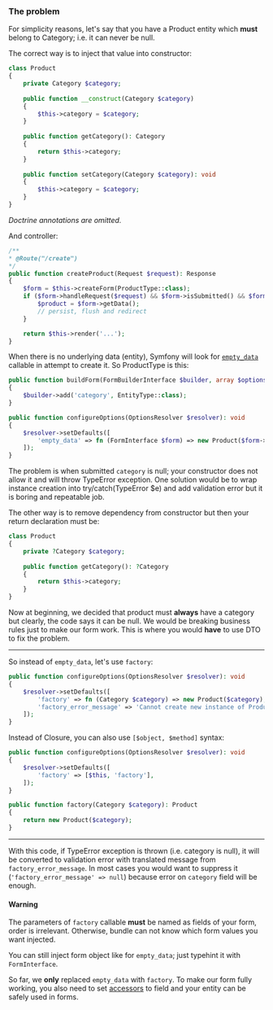 ### The problem

For simplicity reasons, let's say that you have a Product entity which **must** belong to Category; i.e. it can never be null.

The correct way is to inject that value into constructor:


```php
class Product
{
    private Category $category;
    
    public function __construct(Category $category)
    {
        $this->category = $category;
    }
    
    public function getCategory(): Category
    {
        return $this->category;
    }
    
    public function setCategory(Category $category): void
    {
        $this->category = $category;
    }
}
```
_Doctrine annotations are omitted._

And controller:

```php
/**
* @Route("/create")
*/
public function createProduct(Request $request): Response
{
    $form = $this->createForm(ProductType::class);
    if ($form->handleRequest($request) && $form->isSubmitted() && $form->isValid()) {
        $product = $form->getData();
        // persist, flush and redirect
    }

    return $this->render('...');
}
```

When there is no underlying data (entity), Symfony will look for [``empty_data``](https://symfony.com/doc/current/form/use_empty_data.html) callable in attempt to create it. So ProductType is this:

```php
public function buildForm(FormBuilderInterface $builder, array $options): void
{
    $builder->add('category', EntityType::class);
}

public function configureOptions(OptionsResolver $resolver): void
{
    $resolver->setDefaults([
        'empty_data' => fn (FormInterface $form) => new Product($form->get('category')->getData()),
    ]);
}
```


The problem is when submitted ``category`` is null; your constructor does not allow it and will throw TypeError exception. One solution would be to wrap instance creation into try/catch(TypeError $e) and add validation error but it is boring and repeatable job.


The other way is to remove dependency from constructor but then your return declaration must be:

```php
class Product
{
    private ?Category $category;
    
    public function getCategory(): ?Category
    {
        return $this->category;
    }
}
```

Now at beginning, we decided that product must **always** have a category but clearly, the code says it can be null. We would be breaking business rules just to make our form work. This is where you would **have** to use DTO to fix the problem.

---
So instead of ``empty_data``, let's use ``factory``:
```php
public function configureOptions(OptionsResolver $resolver): void
{
    $resolver->setDefaults([
        'factory' => fn (Category $category) => new Product($category),
        'factory_error_message' => 'Cannot create new instance of Product entity',
    ]);
}
```


Instead of Closure, you can also use ``[$object, $method]`` syntax:
```php
public function configureOptions(OptionsResolver $resolver): void
{
    $resolver->setDefaults([
        'factory' => [$this, 'factory'],
    ]);
}

public function factory(Category $category): Product
{
    return new Product($category);
}
```
---

With this code, if TypeError exception is thrown (i.e. category is null), it will be converted to validation error with translated message from ``factory_error_message``. 
In most cases you would want to suppress it (``'factory_error_message' => null``) because error on ``category`` field will be enough.



#### Warning
The parameters of ``factory`` callable **must** be named as fields of your form, order is irrelevant. Otherwise, bundle can not know which form values you want injected.

You can still inject form object like for ``empty_data``; just typehint it with ``FormInterface``.


So far, we **only** replaced ``empty_data`` with ``factory``. To make our form fully working, you also need to set [accessors](/docs/accessors.md) to field and your entity can be safely used in forms.
